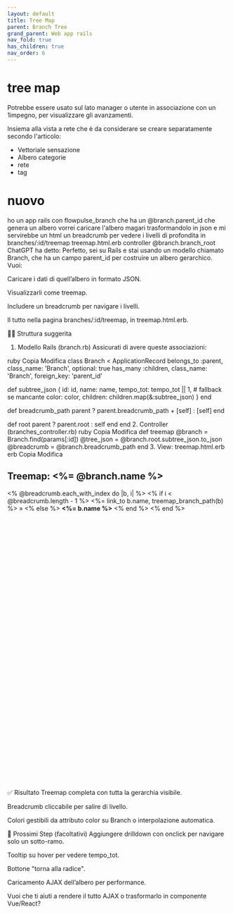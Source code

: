 ```yaml
---
layout: default
title: Tree Map
parent: Branch Tree
grand_parent: Web app rails
nav_fold: true
has_children: true
nav_order: 6
---
```


# tree map

Potrebbe essere usato sul lato manager o utente in associazione con un 1impegno, per visualizzare gli avanzamenti.

Insiema alla vista a rete che è da considerare se creare separatamente secondo l'articolo:

- Vettoriale sensazione
- Albero categorie
- rete 
- tag



# nuovo

ho un app rails con flowpulse_branch che ha un @branch.parent_id che genera un albero vorrei caricare l'albero magari trasformandolo in json e mi servirebbe un html un breadcrumb per vedere i livelli di profondita in branches/:id/treemap treemap.html.erb controller @branch.branch_root
ChatGPT ha detto:
Perfetto, sei su Rails e stai usando un modello chiamato Branch, che ha un campo parent_id per costruire un albero gerarchico. Vuoi:

Caricare i dati di quell’albero in formato JSON.

Visualizzarli come treemap.

Includere un breadcrumb per navigare i livelli.

Il tutto nella pagina branches/:id/treemap, in treemap.html.erb.

👨‍💻 Struttura suggerita
1. Modello Rails (branch.rb)
Assicurati di avere queste associazioni:

ruby
Copia
Modifica
class Branch < ApplicationRecord
  belongs_to :parent, class_name: 'Branch', optional: true
  has_many :children, class_name: 'Branch', foreign_key: 'parent_id'

  def subtree_json
    {
      id: id,
      name: name,
      tempo_tot: tempo_tot || 1, # fallback se mancante
      color: color,
      children: children.map(&:subtree_json)
    }
  end

  def breadcrumb_path
    parent ? parent.breadcrumb_path + [self] : [self]
  end

  def root
    parent ? parent.root : self
  end
end
2. Controller (branches_controller.rb)
ruby
Copia
Modifica
def treemap
  @branch = Branch.find(params[:id])
  @tree_json = @branch.root.subtree_json.to_json
  @breadcrumb = @branch.breadcrumb_path
end
3. View: treemap.html.erb
erb
Copia
Modifica
<h2>Treemap: <%= @branch.name %></h2>

<!-- Breadcrumb -->
<nav style="margin-bottom: 1em;">
  <% @breadcrumb.each_with_index do |b, i| %>
    <% if i < @breadcrumb.length - 1 %>
      <%= link_to b.name, treemap_branch_path(b) %> &raquo;
    <% else %>
      <strong><%= b.name %></strong>
    <% end %>
  <% end %>
</nav>

<!-- Treemap SVG -->
<svg id="treemap" width="100%" height="600"></svg>

<script src="https://d3js.org/d3.v7.min.js"></script>
<script>
  const data = <%= raw @tree_json %>;

  const width = document.getElementById('treemap').clientWidth;
  const height = 600;

  const svg = d3.select("#treemap");
  const treemap = d3.treemap().size([width, height]).paddingInner(2);

  const root = d3.hierarchy(data)
    .sum(d => d.tempo_tot || 1)
    .sort((a, b) => b.value - a.value);

  treemap(root);

  const nodes = svg.selectAll("g")
    .data(root.descendants())
    .join("g")
    .attr("transform", d => `translate(${d.x0},${d.y0})`);

  nodes.append("rect")
    .attr("width", d => d.x1 - d.x0)
    .attr("height", d => d.y1 - d.y0)
    .attr("fill", d => d.data.color || d3.interpolateCool(d.depth * 0.2))
    .attr("stroke", "#fff");

  nodes.append("text")
    .attr("x", 4)
    .attr("y", 14)
    .attr("fill", "white")
    .text(d => {
      const w = d.x1 - d.x0;
      return w > 60 ? d.data.name : "";
    });
</script>
✅ Risultato
Treemap completa con tutta la gerarchia visibile.

Breadcrumb cliccabile per salire di livello.

Colori gestibili da attributo color su Branch o interpolazione automatica.

🔄 Prossimi Step (facoltativi)
Aggiungere drilldown con onclick per navigare solo un sotto-ramo.

Tooltip su hover per vedere tempo_tot.

Bottone "torna alla radice".

Caricamento AJAX dell’albero per performance.

Vuoi che ti aiuti a rendere il tutto AJAX o trasformarlo in componente Vue/React?
